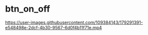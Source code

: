 # btn_on_off




https://user-images.githubusercontent.com/109384143/179291391-e548498e-2dcf-4b30-9567-6d0f4b11f71e.mp4

